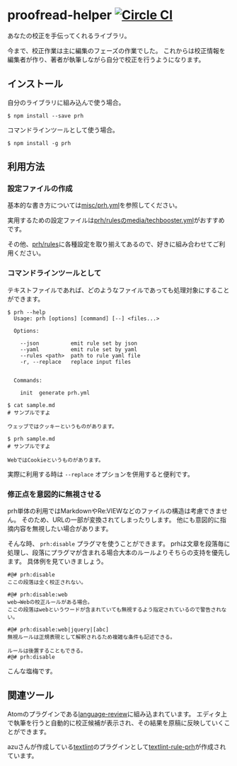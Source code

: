 # proofread-helper [![Circle CI](https://circleci.com/gh/prh/prh.svg?style=svg)](https://circleci.com/gh/prh/prh)

あなたの校正を手伝ってくれるライブラリ。

今まで、校正作業は主に編集のフェーズの作業でした。
これからは校正情報を編集者が作り、著者が執筆しながら自分で校正を行うようになります。

## インストール

自分のライブラリに組み込んで使う場合。

```
$ npm install --save prh
```

コマンドラインツールとして使う場合。

```
$ npm install -g prh
```

## 利用方法

### 設定ファイルの作成

基本的な書き方については[misc/prh.yml](https://github.com/prh/prh/blob/master/misc/prh.yml)を参照してください。

実用するための設定ファイルは[prh/rulesのmedia/techbooster.yml](https://github.com/prh/rules/blob/master/media/techbooster.yml)がおすすめです。

その他、[prh/rules](https://github.com/prh/rules)に各種設定を取り揃えてあるので、好きに組み合わせてご利用ください。

### コマンドラインツールとして

テキストファイルであれば、どのようなファイルであっても処理対象にすることができます。

```
$ prh --help
  Usage: prh [options] [command] [--] <files...>

  Options:

    --json          emit rule set by json
    --yaml          emit rule set by yaml
    --rules <path>  path to rule yaml file
    -r, --replace   replace input files


  Commands:

    init  generate prh.yml

$ cat sample.md
# サンプルですよ

ウェッブではクッキーというものがあります。

$ prh sample.md
# サンプルですよ

WebではCookieというものがあります。
```

実際に利用する時は `--replace` オプションを併用すると便利です。

### 修正点を意図的に無視させる

prh単体の利用ではMarkdownやRe:VIEWなどのファイルの構造は考慮できません。
そのため、URLの一部が変換されてしまったりします。
他にも意図的に指摘内容を無視したい場合があります。

そんな時、 `prh:disable` プラグマを使うことができます。
prhは文章を段落毎に処理し、段落にプラグマが含まれる場合大本のルールよりそちらの支持を優先します。
具体例を見ていきましょう。

```
#@# prh:disable
ここの段落は全く校正されない。

#@# prh:disable:web
web→Webの校正ルールがある場合。
ここの段落はwebというワードが含まれていても無視するよう指定されているので警告されない。

#@# prh:disable:web|jquery|[abc]
無視ルールは正規表現として解釈されるため複雑な条件も記述できる。

ルールは後置することもできる。
#@# prh:disable
```

こんな塩梅です。

## 関連ツール

Atomのプラグインである[language-review](https://atom.io/packages/language-review)に組み込まれています。
エディタ上で執筆を行うと自動的に校正候補が表示され、その結果を原稿に反映していくことができます。

azuさんが作成している[textlint](https://www.npmjs.com/package/textlint)のプラグインとして[textlint-rule-prh](https://www.npmjs.com/package/textlint-rule-prh)が作成されています。
